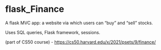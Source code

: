 # flask_Finance
A flask MVC app: a website via which users can “buy” and “sell” stocks.

Uses SQL queries, Flask framework, sessions. 

(part of CS50 course) - https://cs50.harvard.edu/x/2021/psets/9/finance/

